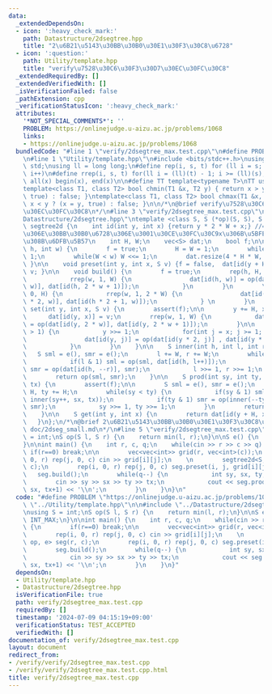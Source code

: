 ```yaml
---
data:
  _extendedDependsOn:
  - icon: ':heavy_check_mark:'
    path: Datastructure/2dsegtree.hpp
    title: "2\u6B21\u5143\u30BB\u30B0\u30E1\u30F3\u30C8\u6728"
  - icon: ':question:'
    path: Utility/template.hpp
    title: "verify\u7528\u30C6\u30F3\u30D7\u30EC\u30FC\u30C8"
  _extendedRequiredBy: []
  _extendedVerifiedWith: []
  _isVerificationFailed: false
  _pathExtension: cpp
  _verificationStatusIcon: ':heavy_check_mark:'
  attributes:
    '*NOT_SPECIAL_COMMENTS*': ''
    PROBLEM: https://onlinejudge.u-aizu.ac.jp/problems/1068
    links:
    - https://onlinejudge.u-aizu.ac.jp/problems/1068
  bundledCode: "#line 1 \"verify/2dsegtree_max.test.cpp\"\n#define PROBLEM \"https://onlinejudge.u-aizu.ac.jp/problems/1068\"\
    \n#line 1 \"Utility/template.hpp\"\n#include <bits/stdc++.h>\nusing namespace\
    \ std;\nusing ll = long long;\n#define rep(i, s, t) for (ll i = s; i < (ll)(t);\
    \ i++)\n#define rrep(i, s, t) for(ll i = (ll)(t) - 1; i >= (ll)(s); i--)\n#define\
    \ all(x) begin(x), end(x)\n\n#define TT template<typename T>\nTT using vec = vector<T>;\n\
    template<class T1, class T2> bool chmin(T1 &x, T2 y) { return x > y ? (x = y,\
    \ true) : false; }\ntemplate<class T1, class T2> bool chmax(T1 &x, T2 y) { return\
    \ x < y ? (x = y, true) : false; }\n\n/*\n@brief verify\u7528\u30C6\u30F3\u30D7\
    \u30EC\u30FC\u30C8\n*/\n#line 3 \"verify/2dsegtree_max.test.cpp\"\n\n#line 1 \"\
    Datastructure/2dsegtree.hpp\"\ntemplate <class S, S (*op)(S, S), S (*e)()> struct\
    \ segtree2d {\n    int id(int y, int x) {return y * 2 * W + x;} //= y\u756A\u76EE\
    \u306E\u30BB\u30B0\u6728\u306E\u3001\u30CE\u30FC\u30C9x\u306B\u5BFE\u5FDC\u3059\
    \u308B\u6DFB\u5B57\n    int H, W;\n    vec<S> dat;\n    bool f;\n\n    segtree2d(int\
    \ h, int w) {\n        f = true;\n        H = W = 1;\n        while(H < h) H <<=\
    \ 1;\n        while(W < w) W <<= 1;\n        dat.resize(4 * H * W, e());\n   \
    \ }\n\n    void preset(int y, int x, S v) {f = false,  dat[id(y + H, x + W)] =\
    \ v; }\n\n    void build() {\n        f = true;\n        rep(h, H, 2 * H) {\n\
    \            rrep(w, 1, W) {\n                dat[id(h, w)] = op(dat[id(h, 2 *\
    \ w)], dat[id(h, 2 * w + 1)]);\n            }\n        }\n        \n        rrep(h,\
    \ 0, H) {\n            rrep(w, 1, 2 * W) {\n                dat[id(h, w)] = op(dat[id(h\
    \ * 2, w)], dat[id(h * 2 + 1, w)]);\n            } \n        }\n    }\n\n    void\
    \ set(int y, int x, S v) {\n        assert(f);\n\n        y += H, x += W;\n  \
    \      dat[id(y, x)] = v;\n        rrep(w, 1, W) {\n            dat[id(y, w)]\
    \ = op(dat[id(y, 2 * w)], dat[id(y, 2 * w + 1)]);\n        }\n\n        while(y\
    \ > 1) {\n            y >>= 1;\n            for(int j = x; j >= 1; j >>= 1) {\n\
    \                dat[id(y, j)] = op(dat[id(y * 2, j)] , dat[id(y * 2 + 1, j)]);\n\
    \            }\n        }\n    }\n\n    S inner(int h, int l, int r) {\n     \
    \   S sml = e(), smr = e();\n        l += W, r += W;\n        while(l < r) {\n\
    \            if(l & 1) sml = op(sml, dat[id(h, l++)]);\n            if(r & 1)\
    \ smr = op(dat[id(h, --r)], smr);\n            l >>= 1, r >>= 1;\n        }\n\
    \        return op(sml, smr);\n    }\n\n    S prod(int sy, int ty, int sx, int\
    \ tx) {\n        assert(f);\n\n        S sml = e(), smr = e();\n        sy +=\
    \ H, ty += H;\n        while(sy < ty) {\n            if(sy & 1) sml = op(sml,\
    \ inner(sy++, sx, tx));\n            if(ty & 1) smr = op(inner(--ty, sx, tx),\
    \ smr);\n            sy >>= 1, ty >>= 1;\n        }\n        return op(sml, smr);\n\
    \    }\n\n    S get(int y, int x) {\n        return dat[id(y + H, x + W)];\n \
    \   }\n};\n/*\n@brief 2\u6B21\u5143\u30BB\u30B0\u30E1\u30F3\u30C8\u6728\n@docs\
    \ doc/2dseg_small.md\n*/\n#line 5 \"verify/2dsegtree_max.test.cpp\"\n\nusing S\
    \ = int;\nS op(S l, S r) {\n    return min(l, r);\n}\n\nS e() {\n    return INT_MAX;\n\
    }\n\nint main() {\n    int r, c, q;\n    while(cin >> r >> c >> q) {\n       \
    \ if(r==0) break;\n\n        vec<vec<int>> grid(r, vec<int>(c));\n        rep(i,\
    \ 0, r) rep(j, 0, c) cin >> grid[i][j];\n    \n        segtree2d<S, op, e> seg(r,\
    \ c);\n        rep(i, 0, r) rep(j, 0, c) seg.preset(i, j, grid[i][j]);\n     \
    \   seg.build();\n        while(q--) {\n            int sy, sx, ty, tx;\n    \
    \        cin >> sy >> sx >> ty >> tx;\n            cout << seg.prod(sy, ty+1,\
    \ sx, tx+1) << '\\n';\n        }\n    }\n}\n"
  code: "#define PROBLEM \"https://onlinejudge.u-aizu.ac.jp/problems/1068\"\n#include\
    \ \"../Utility/template.hpp\"\n\n#include \"../Datastructure/2dsegtree.hpp\"\n\
    \nusing S = int;\nS op(S l, S r) {\n    return min(l, r);\n}\n\nS e() {\n    return\
    \ INT_MAX;\n}\n\nint main() {\n    int r, c, q;\n    while(cin >> r >> c >> q)\
    \ {\n        if(r==0) break;\n\n        vec<vec<int>> grid(r, vec<int>(c));\n\
    \        rep(i, 0, r) rep(j, 0, c) cin >> grid[i][j];\n    \n        segtree2d<S,\
    \ op, e> seg(r, c);\n        rep(i, 0, r) rep(j, 0, c) seg.preset(i, j, grid[i][j]);\n\
    \        seg.build();\n        while(q--) {\n            int sy, sx, ty, tx;\n\
    \            cin >> sy >> sx >> ty >> tx;\n            cout << seg.prod(sy, ty+1,\
    \ sx, tx+1) << '\\n';\n        }\n    }\n}"
  dependsOn:
  - Utility/template.hpp
  - Datastructure/2dsegtree.hpp
  isVerificationFile: true
  path: verify/2dsegtree_max.test.cpp
  requiredBy: []
  timestamp: '2024-07-09 04:15:19+09:00'
  verificationStatus: TEST_ACCEPTED
  verifiedWith: []
documentation_of: verify/2dsegtree_max.test.cpp
layout: document
redirect_from:
- /verify/verify/2dsegtree_max.test.cpp
- /verify/verify/2dsegtree_max.test.cpp.html
title: verify/2dsegtree_max.test.cpp
---
```


